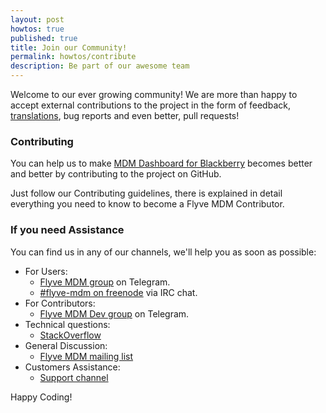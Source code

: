 ```yaml
---
layout: post
howtos: true
published: true
title: Join our Community!
permalink: howtos/contribute
description: Be part of our awesome team
---
```


Welcome to our ever growing community! We are more than happy to accept external contributions to the project in the form of feedback, [translations](http://flyve.org/blackberry-mdm-dashboard/howtos/contribute-translating), bug reports and even better, pull requests!

### Contributing

You can help us to make [MDM Dashboard for Blackberry](https://github.com/flyve-mdm/blackberry-mdm-dashboard/) becomes better and better by contributing to the project on GitHub.

Just follow our Contributing guidelines, there is explained in detail everything you need to know to become a Flyve MDM Contributor.

### If you need Assistance

You can find us in any of our channels, we'll help you as soon as possible:

* For Users:
  * [Flyve MDM group](https://t.me/flyvemdm) on Telegram.
  * [#flyve-mdm on freenode](http://webchat.freenode.net/?channels=flyve-mdm) via IRC chat.
* For Contributors:
  * [Flyve MDM Dev group](https://t.me/flyvemdmdev) on Telegram.
* Technical questions:
  * [StackOverflow](http://stackoverflow.com/)
* General Discussion:
  * [Flyve MDM mailing list](http://mail.ow2.org/wws/info/flyve-mdm-dev)
* Customers Assistance:
  * [Support channel](https://support.teclib.com/)

Happy Coding!